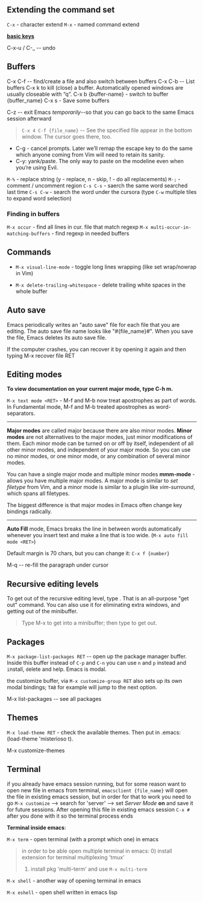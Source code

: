 ## Extending the command set

`C-x` - character extend
`M-x` - named command extend

**[basic keys](http://ergoemacs.org/emacs/emacs_keys_basics.html)**

C-x-u / C-_ -- undo


## Buffers

C-x C-f -- find/create a file and also switch between buffers
C-x C-b -- List buffers
C-x k to kill (close) a buffer. Automatically opened windows are usually closeable with “q”.
C-x b {buffer-name} - switch to buffer {buffer_name}
C-x s - Save some buffers

C-z -- exit Emacs *temporarily*--so that you can go
    back to the same Emacs session afterward

> `C-x 4 C-f {file_name}` -- See the specified file appear in the
> bottom window. The cursor goes there, too.

- C-g - cancel prompts. Later we’ll remap the escape key to do the same which anyone coming from Vim will need to retain its sanity.
- C-y: yank/paste. The only way to paste on the modeline even when you’re using Evil.

`M-%` - replace string (y - replace, n - skip, ! - do all replacements)
`M-;` - comment / uncomment region
`C-s C-s` - saerch the same word searched last time
`C-s C-w` - search the word under the cursora (type `C-w` multiple tiles to expand word selection)

### Finding in buffers

`M-x occur` - find all lines in cur. file that match regexp
`M-x multi-occur-in-matching-buffers` - find regexp in needed buffers



## Commands

- `M-x visual-line-mode` - toggle long lines wrapping (like set wrap/nowrap in Vim)

- `M-x delete-trailing-whitespace` - delete trailing white spaces in the whole buffer





## Auto save

Emacs periodically writes an "auto save" file for each file that
you are editing. The auto save file name looks like "#{file_name}#". 
When you save the file, Emacs deletes its auto save file.

If the computer crashes, you can recover it by opening it again and then typing
M-x recover file RET


## Editing modes

**To view documentation on your current major mode, type C-h m.**

`M-x text mode <RET>` - M-f and M-b now treat apostrophes as part of
words. In Fundamental mode, M-f and M-b treated apostrophes as
word-separators.

---------

**Major modes** are called major because there are also minor modes.
**Minor modes** are not alternatives to the major modes, just minor
modifications of them.  Each minor mode can be turned on or off by
itself, independent of all other minor modes, and independent of your
major mode.  So you can use no minor modes, or one minor mode, or any
combination of several minor modes.

You can have a single major mode and multiple minor modes
**mmm-mode** - allows you have multiple major modes.
A major mode is similar to _set filetype_ from Vim, and a minor mode
is similar to a plugin like _vim-surround_, which spans all
filetypes.

The biggest difference is that major modes in Emacs often change key
bindings radically.

---------

**Auto Fill** mode, Emacs breaks the line in between words automatically
whenever you insert text and make a line that is too wide. (`M-x auto fill mode <RET>`)

Default margin is 70 chars, but you can change it: `C-x f {number}`

M-q -- re-fill the paragraph under cursor


## Recursive editing levels

To get out of the recursive editing level, type <ESC> <ESC> <ESC>.
That is an all-purpose "get out" command.  You can also use it for
eliminating extra windows, and getting out of the minibuffer.

> Type M-x to get into a minibuffer; then type <ESC> <ESC> <ESC> to get out.


## Packages

`M-x package-list-packages RET` -- open up the package manager
buffer. Inside this buffer instead of `C-p` and `C-n` you can use `n`
and `p` instead and `i`nstall, `d`elete and `h`elp. Emacs is modal.

the customize buffer, via `M-x customize-group RET` also sets up its
own modal bindings; `TAB` for example will jump to the next option.

M-x list-packages -- see all packages


## Themes

`M-x load-theme RET` - check the available themes. Then put in .emacs:
(load-theme 'misterioso t).

M-x customize-themes



## Terminal

if you already have emacs session running, but for some reason want to
open new file in emacs from terminal, `emacsclient {file_name}` will
open the file in existing emacs session, but in order for that to work
you need to go `M-x customize` --> search for 'server' --> set _Server
Mode_ **on** and save it for future sessions. After opening this file
in existing emacs session `C-x #` after you done with it so the
terminal process ends

**Terminal inside emacs**:

`M-x term` - open terminal (with a prompt which one) in emacs

> in order to be able open multiple terminal in emacs:
> 0) install extension for terminal multiplexing 'tmux'
> 1) install pkg 'multi-term' and use `M-x multi-term`

`M-x shell` - another way of opening terminal in emacs

`M-x eshell` - open shell written in emacs lisp
